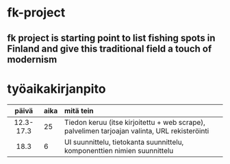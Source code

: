 # fk-project
fk project is starting point to list fishing spots in Finland and give this traditional field a touch of modernism
---
# työaikakirjanpito

| päivä | aika | mitä tein  |
| :----:|:-----| :-----|
| 12.3-17.3| 25   | Tiedon keruu (itse kirjoitettu + web scrape), palvelimen tarjoajan valinta, URL rekisteröinti |
| 18.3     | 6    | UI suunnittelu, tietokanta suunnittelu, komponenttien nimien suunnittelu |
